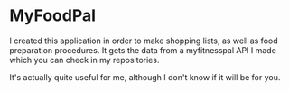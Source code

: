 # MyFoodPal

I created this application in order to make shopping lists, as well as food preparation procedures.
It gets the data from a myfitnesspal API I made which you can check in my repositories.

It's actually quite useful for me, although I don't know if it will be for you.
